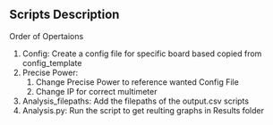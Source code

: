 ## Scripts Description
Order of Opertaions
1. Config: Create a config file for specific board based copied from config_template
2. Precise Power:
    1. Change Precise Power to reference wanted Config File
    2. Change IP for correct multimeter
3. Analysis_filepaths: Add the filepaths of the output.csv scripts
4. Analysis.py: Run the script to get reulting graphs in Results folder
